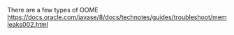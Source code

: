 There are a few types of OOME
https://docs.oracle.com/javase/8/docs/technotes/guides/troubleshoot/memleaks002.html